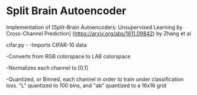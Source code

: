 # Split Brain Autoencoder

Implementation of [Split-Brain Autoencoders: Unsupervised Learning by Cross-Channel Prediction] (https://arxiv.org/abs/1611.09842) by Zhang et al

cifar.py - 
  -Imports CIFAR-10 data
  
  -Converts from RGB colorspace to LAB colorspace
  
  -Normalizes each channel to [0,1]
  
  -Quantized, or Binned, each channel in order to train under classification loss. "L" quantized to 100 bins, and "ab" quantized to a 16x16 grid
  
  


